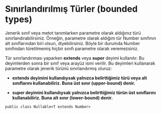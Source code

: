 # Sınırlandırılmış Türler (bounded types)

Jenerik sınıf veya metot tanımlarken parametre olarak aldığınız türü sınırlandırabilirsiniz. Örneğin, parametre olarak aldığım tür Number sınıfının alt sınıflarından biri olsun, diyebilirsiniz. Böyle bir durumda Number sınıfından türetilmemiş hiçbir sınıfı parametre olarak veremezsiniz.

Tür sınırlandırması yaparken __extends__ veya __super__ deyimi kullanılır. Bu deyimlerden sonra bir sınıf veya arayüz ismi verilir. Bu deyimleri kullanarak parametre olarak jenerik türünü sınırlandırmış oluruz:

- __extends deyimini kullandıysak yalnızca belirttiğimiz türü veya alt sınıflarını kullanabiliriz. Buna üst sınır (upper-bound) denir.__


- __super deyimini kullandıysak yalnızca belirttiğimiz türün üst sınıflarını kullanabiliriz. Buna alt sınır (lower-bound) denir.__

`public class Nullable<T extends Number>`

